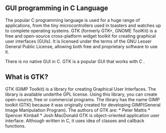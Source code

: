 ## GUI programming in C Language

The popular C programming language is used for a huge range of applications,
from the tiny microcontrollers used in toasters and watches up to complete
operating systems. GTK (formerly GTK+, GNOME ToolKit) is a free and open-source cross-platform widget toolkit for creating graphical user interfaces (GUIs). It is licensed under the terms of the GNU Lesser General Public License, allowing both free and proprietary software to use it.

There is no native GUI in C. GTK is a popular GUI that works with C .

## What is GTK?
GTK (GIMP Toolkit) is a library for creating Graphical User Interfaces. The library is available underthe GPL license. Using this library, you can create open-source, free or commercial programs.
The library has the name GIMP toolkit (GTK) because it was originally created for developing GIMP(General Image Manipulation Program). 
The authors of GTK are:
                        * Peter Mattis
                        * Spencer Kimball
                        * Josh MacDonald
GTK is object-oriented application user interface. Although written in C, it uses idea of classes and callback functions.
